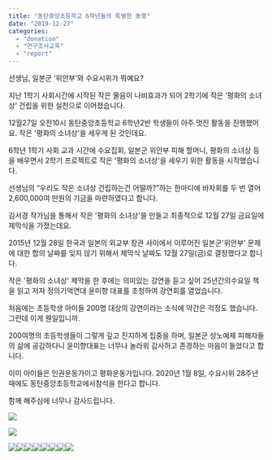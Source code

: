 ```yaml
---
title: "동탄중앙초등학교 6학년들의 특별한 동행"
date: "2019-12-27"
categories: 
  - "donation"
  - "연구조사교육"
  - "report"
---
```


선생님, 일본군 ‘위안부’와 수요시위가 뭐예요?

지난 1학기 사회시간에 시작된 작은 물음이 나비효과가 되어 2학기에 작은 ‘평화의 소녀상’ 건립을 위한 실천으로 이어졌습니다.

12월27일 오전10시 동탄중앙초등학교 6학년2반 학생들이 아주 멋진 활동을 진행했어요. 작은 '평화의 소녀상'을 세우게 된 것인데요.

6학년 1학기 사회 교과 시간에 수요집회, 일본군 위안부 피해 할머니, 평화의 소녀상 등을 배우면서 2학기 프로젝트로 작은 '평화의 소녀상'을 세우기 위한 활동을 시작했습니다.

선생님의 “우리도 작은 소녀상 건립하는건 어떨까?”하는 한마디에 바자회를 두 번 열어 2,600,000여 만원의 기금을 마련하였다고 합니다.

김서경 작가님을 통해서 작은 '평화의 소녀상'을 만들고 최종적으로 12월 27일 금요일에 제막식을 가졌는데요.

2015년 12월 28일 한국과 일본의 외교부 장관 사이에서 이루어진 일본군'위안부' 문제에 대한 합의 날짜를 잊지 않기 위해서 제막식 날짜도 12월 27일(금)로 결정했다고 합니다.

작은 '평화의 소녀상' 제막을 한 후에는 의미있는 강연을 듣고 싶어 25년간의수요일 책을 읽고 저자 정의기억연대 윤미향 대표를 초청하여 강연회를 열었습니다.

처음에는 초등학생 아이들 200명 대상의 강연이라는 소식에 약간은 걱정도 했습니다. 그런데 이게 웬일입니까.

200여명의 초등학생들이 그렇게 깊고 진지하게 집중을 하며, 일본군 성노예제 피해자들의 삶에 공감하다니 윤미향대표는 너무나 놀라워 감사하고 존경하는 마음이 들었다고 합니다.

이미 아이들은 인권운동가이고 평화운동가입니다. 2020년 1월 8일, 수요시위 28주년때에도 동탄중앙초등학교에서참석을 한다고 합니다.

함께 해주심에 너무나 감사드립니다.

![](https://r2.womenandwar.net/2019/12/80276570_2888210487876612_4655509764476764160_o.jpg)

![](https://r2.womenandwar.net/2019/12/80402580_2889738497723811_1687008594899238912_o.jpg)

![](https://r2.womenandwar.net/2019/12/80749371_2889741654390162_7315034349739442176_o.jpg)![](https://r2.womenandwar.net/2019/12/80804039_2889738584390469_1708317143130439680_o.jpg)![](https://r2.womenandwar.net/2019/12/80822740_2888210094543318_4715728358472679424_o.jpg)![](https://r2.womenandwar.net/2019/12/81012412_2889738507723810_8294893110681403392_o.jpg)![](https://r2.womenandwar.net/2019/12/81862965_2889741624390165_8603258276336893952_o.jpg)![](https://r2.womenandwar.net/2019/12/photo_2019-12-27_13-52-12.jpg)![](https://r2.womenandwar.net/2019/12/photo_2019-12-27_13-52-30.jpg)![](https://r2.womenandwar.net/2019/12/photo_2019-12-27_13-59-07.jpg)
